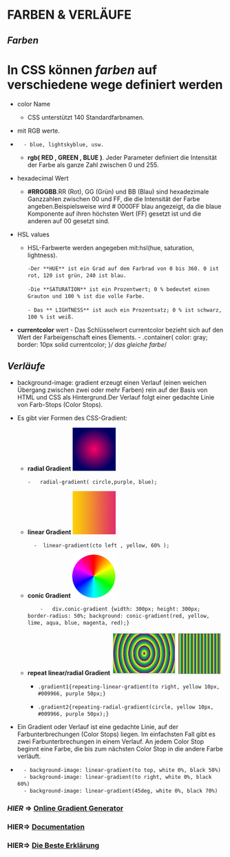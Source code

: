 # FARBEN & VERLÄUFE

## **_Farben_**

# In CSS können **_farben_** auf verschiedene wege definiert werden

- color Name
  - CSS unterstützt 140 Standardfarbnamen.
- mit RGB werte.
-       - blue, lightskyblue, usw.
  - **rgb( RED , GREEN , BLUE )**. Jeder Parameter definiert die Intensität der Farbe als ganze Zahl zwischen 0 und 255.
- hexadecimal Wert
  - **#RRGGBB**.RR (Rot), GG (Grün) und BB (Blau) sind hexadezimale Ganzzahlen zwischen 00 und FF, die die Intensität der Farbe angeben.Beispielsweise wird # 0000FF blau angezeigt, da die blaue Komponente auf ihren höchsten Wert (FF) gesetzt ist und die anderen auf 00 gesetzt sind.
- HSL values

  - HSL-Farbwerte werden angegeben mit:hsl(hue, saturation, lightness).

        -Der **HUE** ist ein Grad auf dem Farbrad von 0 bis 360. 0 ist rot, 120 ist grün, 240 ist blau.

        -Die **SATURATION** ist ein Prozentwert; 0 % bedeutet einen Grauton und 100 % ist die volle Farbe.

        - Das ** LIGHTNESS** ist auch ein Prozentsatz; 0 % ist schwarz, 100 % ist weiß.

- **currentcolor** wert - Das Schlüsselwort currentcolor bezieht sich auf den Wert der Farbeigenschaft eines Elements. - .container{
  color: gray;
  border: 10px solid currentcolor;
  }_/ das gleiche farbe_/

## **_Verläufe_**

- background-image: gradient erzeugt einen Verlauf (einen weichen Übergang zwischen zwei oder mehr Farben) rein auf der Basis von HTML und CSS als Hintergrund.Der Verlauf folgt einer gedachte Linie von Farb-Stops (Color Stops).
- Es gibt vier Formen des CSS-Gradient:

  - **radial Gradient**
    <img src="./assets/radialGradient.png" width= 100px >

        -   radial-gradient( circle,purple, blue);

  - **linear Gradient**
    <img src="./assets/liniarGrad.jpeg" width= 100px height=100px>

          -  linear-gradient(cto left , yellow, 60% );

  - **conic Gradient**
    <img src="./assets/conic-gradient23.png" width= 100px height=100px>

            -   div.conic-gradient {width: 300px; height: 300px; border-radius: 50%; background: conic-gradient(red, yellow, lime, aqua, blue, magenta, red);}

  - **repeat linear/radial Gradient**
    <img src="./assets/repeatGradient%20.png" width= 150px height=100px>
    <img src="./assets/liniarGRadR.png" width= 100px height=100px>

    -     .gradient1{repeating-linear-gradient(to right, yellow 10px, #009966, purple 50px;}
    -     .gradient2{repeating-radial-gradient(circle, yellow 10px, #009966, purple 50px);}

- Ein Gradient oder Verlauf ist eine gedachte Linie, auf der Farbunterbrechungen (Color Stops) liegen. Im einfachsten Fall gibt es zwei Farbunterbrechungen in einem Verlauf. An jedem Color Stop beginnt eine Farbe, die bis zum nächsten Color Stop in die andere Farbe verläuft.
-       - background-image: linear-gradient(to top, white 0%, black 50%)
        - background-image: linear-gradient(to right, white 0%, black 60%)
        - background-image: linear-gradient(45deg, white 0%, black 70%)

### **_HIER_** => [ Online Gradient Generator ](https://cssgradient.io/)

### **HIER**=> [ Documentation ](https://developer.mozilla.org/en-US/docs/Web/CSS/CSS_Images/Using_CSS_gradients)

### **HIER**=> [Die Beste Erklärung](https://www.youtube.com/watch?v=4kWHW7da4U8)
